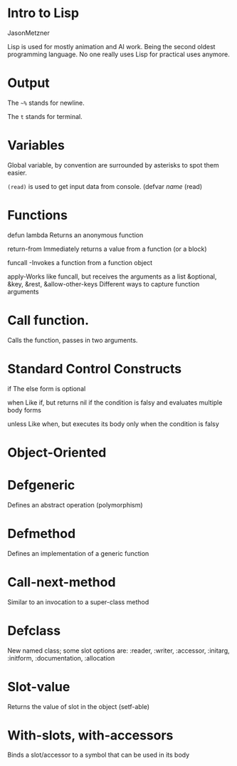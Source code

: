 # Intro to Lisp
JasonMetzner

Lisp is used for mostly animation and AI work. Being the second oldest programming language. No one really uses Lisp for practical uses anymore. 

# Output
The `~%` stands for newline. 

The `t` stands for terminal. 

# Variables
Global variable, by convention are surrounded by asterisks to spot them easier. 

`(read)` is used to get input data from console. (defvar *name* (read)


# Functions
defun
lambda
Returns an anonymous function

return-from
Immedi­ately returns a value from a function (or a block)


funcall -Invokes a function from a function object


apply-Works like funcall, but receives the arguments as a list
&optional, &key, &rest, &allow-other-keys
Different ways to capture function arguments


# Call function. 

Calls the function, passes in two arguments. 


# Standard Control Constructs
if The else form is optional

when Like if, but returns nil if the condition is falsy and evaluates multiple body forms

unless Like when, but executes its body only when the condition is falsy

# Object­-Or­iented

# Defgeneric
Defines an abstract operation (poly­mor­phism)


# Defmethod
Defines an implem­ent­ation of a generic function

# Call-next-method
Similar to an invocation to a super-­class method

# Defclass
New named class; some slot options are: :reader, :writer, :acce­ssor, :init­arg, :init­form, :docu­men­tat­ion, :allo­cation

# Slot-value
Returns the value of slot in the object (se­tf­-­able)

# With-slots, with-accessors
Binds a slot/a­ccessor to a symbol that can be used in its body